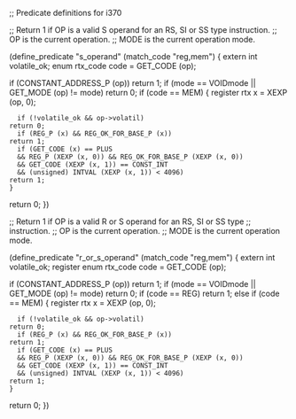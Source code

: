 ;; Predicate definitions for i370

;; Return 1 if OP is a valid S operand for an RS, SI or SS type instruction.
;; OP is the current operation.
;; MODE is the current operation mode.

(define_predicate "s_operand"
  (match_code "reg,mem")
{
  extern int volatile_ok;
  enum rtx_code code = GET_CODE (op);

  if (CONSTANT_ADDRESS_P (op))
    return 1;
  if (mode == VOIDmode || GET_MODE (op) != mode)
    return 0;
  if (code == MEM)
    {
      register rtx x = XEXP (op, 0);

      if (!volatile_ok && op->volatil)
	return 0;
      if (REG_P (x) && REG_OK_FOR_BASE_P (x))
	return 1;
      if (GET_CODE (x) == PLUS
	  && REG_P (XEXP (x, 0)) && REG_OK_FOR_BASE_P (XEXP (x, 0))
	  && GET_CODE (XEXP (x, 1)) == CONST_INT
	  && (unsigned) INTVAL (XEXP (x, 1)) < 4096)
	return 1;
    }
  return 0;
})

;; Return 1 if OP is a valid R or S operand for an RS, SI or SS type
;; instruction.
;; OP is the current operation.
;; MODE is the current operation mode.

(define_predicate "r_or_s_operand"
  (match_code "reg,mem")
{
  extern int volatile_ok;
  register enum rtx_code code = GET_CODE (op);

  if (CONSTANT_ADDRESS_P (op))
    return 1;
  if (mode == VOIDmode || GET_MODE (op) != mode)
    return 0;
  if (code == REG)
    return 1;
  else if (code == MEM)
    {
      register rtx x = XEXP (op, 0);

      if (!volatile_ok && op->volatil)
	return 0;
      if (REG_P (x) && REG_OK_FOR_BASE_P (x))
	return 1;
      if (GET_CODE (x) == PLUS
	  && REG_P (XEXP (x, 0)) && REG_OK_FOR_BASE_P (XEXP (x, 0))
	  && GET_CODE (XEXP (x, 1)) == CONST_INT
	  && (unsigned) INTVAL (XEXP (x, 1)) < 4096)
	return 1;
    }
  return 0;
})
